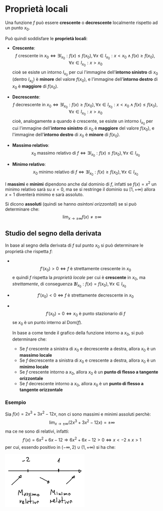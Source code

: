 # Proprietà locali

Una funzione $f$ può essere **crescente** o **decrescente** localmente rispetto ad un punto $x_0$.

Può quindi soddisfare le **proprietà locali**:
- **Crescente**:
$$
f \text{ crescente in } x_0 \Leftrightarrow
\exists I_{x_0} : f(x) \leq f(x_0), \forall x \in I_{x_0} : x < x_0 \land
f(x) \geq f(x_0), \forall x \in I_{x_0} : x > x_0
$$
	cioè se esiste un intorno $I_{x_0}$ per cui l'immagine dell'**intorno sinistro** di $x_0$ (dentro $I_{x_0}$) è **minore** del valore $f(x_0)$, e l'immagine dell'**intorno destro** di $x_0$ è **maggiore** di $f(x_0)$.

- **Decrescente**:
$$
f \text{ decrescente in } x_0 \Leftrightarrow
\exists I_{x_0} : f(x) \geq f(x_0), \forall x \in I_{x_0} : x < x_0 \land
f(x) \leq f(x_0), \forall x \in I_{x_0} : x > x_0
$$
	cioè, analogamente a quando è crescente, se esiste un intorno $I_{x_0}$ per cui l'immagine dell'**intorno sinistro** di $x_0$ è **maggiore** del valore $f(x_0)$, e l'immagine dell'**intorno destro** di $x_0$ è **minore** di $f(x_0)$.

- **Massimo relativo**:
$$
x_0 \text{ massimo relativo di } f \Leftrightarrow
\exists I_{x_0} : f(x) \leq f(x_0), \forall x \in I_{x_0}
$$

- **Minimo relativo**:
$$
x_0 \text{ minimo relativo di } f \Leftrightarrow
\exists I_{x_0} : f(x) \geq f(x_0), \forall x \in I_{x_0}
$$

I **massimi** e **minimi** dipendono anche dal dominio di $f$, infatti se $f(x) = x^2$ un minimo relativo sarà su $x = 0$, ma se si restringe il dominio su $[1, +\infty)$ allora $x = 1$ diventerà minimo e sarà assoluto.

Si dicono **assoluti** (quindi se hanno _asintoni orizzontali_) se si può determinare che:
$$\lim_{x \to \pm\infty} f(x) \neq \pm\infty$$

## Studio del segno della derivata

In base al segno della derivata di $f$ sul punto $x_0$ si può determinare le proprietà che rispetta $f$:
- \
$$f'(x_0) > 0 \Leftrightarrow f \text{ è strettamente crescente in } x_0$$
	e quindi $f$ rispetta la _proprietà locale_ per cui è **crescente** in $x_0$, ma _strettamente_, di conseguenza $\nexists I_{x_0} : f(x) = f(x_0), \forall x \in I_{x_0}$

- $$f'(x_0) < 0 \Leftrightarrow f \text{ è strettamente decrescente in } x_0$$

- \
$$f'(x_0) = 0 \Leftrightarrow x_0 \text{ è punto stazionario di } f$$
	se $x_0$ è un punto interno al $\mathrm{Dom}(f)$.

	In base a come tende il grafico della funzione intorno a $x_0$, si può determinare che:
	- Se $f$ crescente a sinistra di $x_0$ e decrescente a destra, allora $x_0$ è un **massimo locale**
	- Se $f$ decrescente a sinistra di $x_0$ e crescente a destra, allora $x_0$ è un **minimo locale**
	- Se $f$ crescente intorno a $x_0$, allora $x_0$ è un **punto di flesso a tangente orizzontale**
	- Se $f$ decrescente intorno a $x_0$, allora $x_0$ è un **punto di flesso a tangente orizzontale**

### Esempio

Sia $f(x) = 2x^3 + 3x^2 - 12x$, non ci sono massimi e minimi assoluti perchè:
$$\lim_{x \to \pm\infty} (2x^3 + 3x^2 - 12x) = \pm\infty$$
ma ce ne sono di relativi, infatti:
$$f'(x) = 6x^2 + 6x - 12 \Rightarrow 6x^2 + 6x - 12 > 0 \Leftrightarrow x < -2 \land x > 1$$
per cui, essendo positivo in $(-\infty, 2) \cup (1, +\infty)$ si ha che:

![Minimi e massimi della funzione](assets/01.png)
